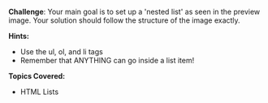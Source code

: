**Challenge**:
Your main goal is to set up a 'nested list' as seen in the preview image. Your solution should follow the structure of the image exactly.

**Hints:**
 - Use the ul, ol, and li tags
 - Remember that ANYTHING can go inside a list item!

**Topics Covered:**
 - HTML Lists